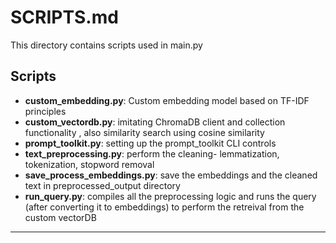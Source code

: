 # SCRIPTS.md

This directory contains scripts used in main.py

## Scripts

- **custom_embedding.py**: Custom embedding model based on TF-IDF principles
- **custom_vectordb.py**: imitating ChromaDB client and collection functionality , also similarity search using cosine similarity
- **prompt_toolkit.py**: setting up the prompt_toolkit CLI controls
- **text_preprocessing.py**: perform the cleaning- lemmatization, tokenization, stopword removal
- **save_process_embeddings.py**: save the embeddings and the cleaned text in preprocessed_output directory
- **run_query.py**: compiles all the preprocessing logic and runs the query (after converting it to embeddings) to perform the retreival from the custom vectorDB

---

